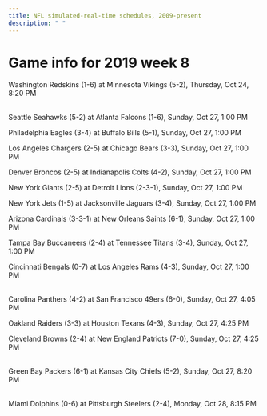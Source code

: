 ```yaml
---
title: NFL simulated-real-time schedules, 2009-present
description: " "
---
```


# Game info for 2019 week 8

Washington Redskins (1-6) at Minnesota Vikings (5-2), Thursday, Oct 24, 8:20 PM

<br/>Seattle Seahawks (5-2) at Atlanta Falcons (1-6), Sunday, Oct 27, 1:00 PM

Philadelphia Eagles (3-4) at Buffalo Bills (5-1), Sunday, Oct 27, 1:00 PM

Los Angeles Chargers (2-5) at Chicago Bears (3-3), Sunday, Oct 27, 1:00 PM

Denver Broncos (2-5) at Indianapolis Colts (4-2), Sunday, Oct 27, 1:00 PM

New York Giants (2-5) at Detroit Lions (2-3-1), Sunday, Oct 27, 1:00 PM

New York Jets (1-5) at Jacksonville Jaguars (3-4), Sunday, Oct 27, 1:00 PM

Arizona Cardinals (3-3-1) at New Orleans Saints (6-1), Sunday, Oct 27, 1:00 PM

Tampa Bay Buccaneers (2-4) at Tennessee Titans (3-4), Sunday, Oct 27, 1:00 PM

Cincinnati Bengals (0-7) at Los Angeles Rams (4-3), Sunday, Oct 27, 1:00 PM

<br/>Carolina Panthers (4-2) at San Francisco 49ers (6-0), Sunday, Oct 27, 4:05 PM

Oakland Raiders (3-3) at Houston Texans (4-3), Sunday, Oct 27, 4:25 PM

Cleveland Browns (2-4) at New England Patriots (7-0), Sunday, Oct 27, 4:25 PM

<br/>Green Bay Packers (6-1) at Kansas City Chiefs (5-2), Sunday, Oct 27, 8:20 PM

<br/>Miami Dolphins (0-6) at Pittsburgh Steelers (2-4), Monday, Oct 28, 8:15 PM

